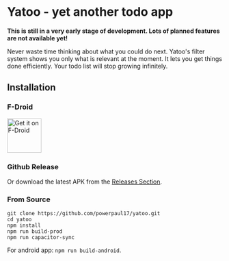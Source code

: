 # Yatoo - yet another todo app

**This is still in a very early stage of development. Lots of planned features are not available yet!**

Never waste time thinking about what you could do next. Yatoo's filter system shows you only what is relevant at the moment. It lets you get things done efficiently. Your todo list will stop growing infinitely.

## Installation

### F-Droid

[<img src="https://fdroid.gitlab.io/artwork/badge/get-it-on.png"
     alt="Get it on F-Droid"
     height="80">](https://f-droid.org/packages/com.paultirk.yatoo/)

### Github Release

Or download the latest APK from the [Releases Section](https://github.com/powerpaul17/yatoo/releases/latest).

### From Source

```
git clone https://github.com/powerpaul17/yatoo.git
cd yatoo
npm install
npm run build-prod
npm run capacitor-sync
```

For android app: `npm run build-android`.
